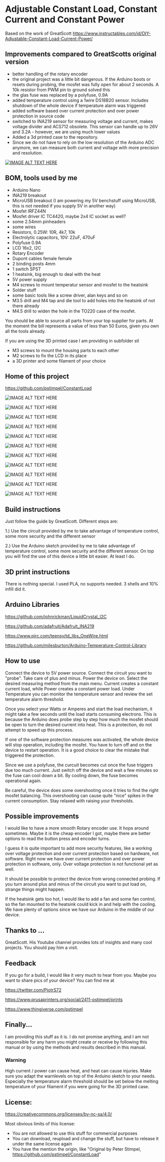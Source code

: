 # Adjustable Constant Load, Constant Current and Constant Power

Based on the work of GreatScott https://www.instructables.com/id/DIY-Adjustable-Constant-Load-Current-Power/

## Improvements compared to GreatScotts original version

* better handling of the rotary encoder
* the original project was a little bit dangerous. If the Arduino boots or resets during probing, the mosfet was fully open for about 2 seconds. A 10k resistor from PWM pin to ground solved this
* the glas fuse was replaced by a polyfuse, 0.9A
* added temperature control using a 1wire DS18B20 sensor. Includes shutdown of the whole device if temperature alarm was triggered
* added software based over current protection and over power protection in source code
* switched to INA219 sensor for measuring voltage and current, makes voltage divider and ACS712 obsolete. This sensor can handle up to 26V and 3.2A - however, we are using much lower values
* Added a 3d printed case to the repository. 
* Since we do not have to rely on the low resolution of the Arduino ADC anymore, we can measure both current and voltage with more precision and resolution.


[![IMAGE ALT TEXT HERE](https://img.youtube.com/vi/1KW89nFb7pY/0.jpg)](https://www.youtube.com/watch?v=1KW89nFb7pY )


## BOM, tools used by me

* Arduino Nano
* INA219 breakout
* MicroUSB breakout (I am powering my 5V benchstuff using MicroUSB, this is not needed if you supply 5V in another way)
* Mosfet IRFZ44N
* Mosfet driver IC TC4420, maybe 2x4 IC socket as well?
* some 2.54mm pinheaders
* some wires
* Resistors, 0.25W: 10R, 4k7, 10k
* Electrolytic capacitors, 10V: 22uF, 470uF
* Polyfuse 0.9A
* LCD 16x2, I2C
* Rotary Encoder
* Dupont cables female female
* 2 binding posts 4mm
* 1 switch SPST
* 1 heatsink, big enough to deal with the heat
* 5V power supply
* M4 screws to mount temperatur sensor and mosfet to the heatsink
* Solder stuff
* some basic tools like a screw driver, alan keys and so on
* M3.5 drill and M4 tap and die tool to add holes into the heatsink of not there already
* M4.5 drill to widen the hole in the TO220 case of the mosfet.

You should be able to source all parts from your top supplier for parts. At the moment the bill represents a value of less than 50 Euros, given you own all the tools already.

If you are using the 3D printed case I am providing in subfolder stl

* M3 screws to mount the housing parts to each other
* M2 screws to fix the LCD in its place
* a 3D printer and some filament of your choice
 
## Home of this project

https://github.com/pstimpel/ConstantLoad



![IMAGE ALT TEXT HERE](https://github.com/pstimpel/ConstantLoad/raw/master/media/0.jpg)
 
![IMAGE ALT TEXT HERE](https://github.com/pstimpel/ConstantLoad/raw/master/media/1.jpg)

![IMAGE ALT TEXT HERE](https://github.com/pstimpel/ConstantLoad/raw/master/media/2.jpg)

![IMAGE ALT TEXT HERE](https://github.com/pstimpel/ConstantLoad/raw/master/media/3.jpg)

![IMAGE ALT TEXT HERE](https://github.com/pstimpel/ConstantLoad/raw/master/media/4.jpg)

![IMAGE ALT TEXT HERE](https://github.com/pstimpel/ConstantLoad/raw/master/media/5.jpg)

![IMAGE ALT TEXT HERE](https://github.com/pstimpel/ConstantLoad/raw/master/media/6.jpg)

![IMAGE ALT TEXT HERE](https://github.com/pstimpel/ConstantLoad/raw/master/media/7.jpg)

![IMAGE ALT TEXT HERE](https://github.com/pstimpel/ConstantLoad/raw/master/media/8.jpg)

![IMAGE ALT TEXT HERE](https://github.com/pstimpel/ConstantLoad/raw/master/media/9.jpg)

![IMAGE ALT TEXT HERE](https://github.com/pstimpel/ConstantLoad/raw/master/media/a.jpg)

## Build instructions

Just follow the guide by GreatScott. Different steps are:

1.) Use the circuit provided by me to take advantage of temperature control, some more security and the different sensor

2.) Use the Arduino sketch provided by me to take advantage of temperature control, some more security and the different sensor. On top you will find the use of this device a little bit easier. At least I do.

## 3D print instructions

There is nothing special. I used PLA, no supports needed. 3 shells and 10% infill did it. 

## Arduino Libraries

https://github.com/johnrickman/LiquidCrystal_I2C

https://github.com/adafruit/Adafruit_INA219

https://www.pjrc.com/teensy/td_libs_OneWire.html

https://github.com/milesburton/Arduino-Temperature-Control-Library

## How to use

Connect the device to 5V power source. Connect the circuit you want to "probe". Take care of plus and minus. Power the device on. Select the desired measuring method from the main menu. Current creates a constant current load, while Power creates a constant power load. Under Temperature you can monitor the temperature sensor and review the set temperature alarm threshold.

Once you select your Watts or Amperes and start the load mechanism, it might take a few seconds until the load starts consuming electrons. This is because the Arduino does probe step by step how much the mosfet should be open to turn the desired current into heat. This is a protection, do not attempt to speed up this process.

If one of the software protection measures was activated, the whole device will stop operation, including the mosfet. You have to turn off and on the device to restart operation. It is a good choice to clear the mistake that triggered the protection.

Since we use a polyfuse, the curcuit becomes cut once the fuse triggers due too much current. Just switch off the device and wait a few minutes so the fuse can cool down a bit. By cooling down, the fuse becomes operational again.

Be careful, the device does some overshooting once it tries to find the right mosfet balancing. This overshooting can cause quite "nice" spikes in the current consumption. Stay relaxed with raising your thresholds.


## Possible improvements

I would like to have a more smooth Rotary encoder use. It hops around sometimes. Maybe it is the cheap encoder I got, maybe there are better options to read the button press and encoder turns. 

I guess it is quite important to add more security features, like a working over voltage protection and over current protection based on hardware, not software. Right now we have over current protection and over power protection in software, only. Over voltage protection is not functional yet as well.

It should be possible to protect the device from wrong connected probing. If you turn around plus and minus of the circuit you want to put load on, strange things might happen. 

If the heatsink gets too hot, I would like to add a fan and some fan control, so the fan mounted to the heatsink could kick in and help with the cooling. We have plenty of options since we have our Arduino in the middle of our device. 

## Thanks to ...

GreatScott. His Youtube channel provides lots of insights and many cool projects. You should pay him a visit.

## Feedback

If you go for a build, I would like it very much to hear from you. Maybe you want to share pics of your device? You can find me at

https://twitter.com/PjotrS72

https://www.prusaprinters.org/social/2411-pstimpel/prints

https://www.thingiverse.com/pstimpel

## Finally...

I am providing this stuff as it is. I do not promise anything, and I am not responsible for any harm you might create or receive by following this manual or by using the methods and results described in this manual.

### Warning

High current / power can cause heat, and heat can cause injuries. Make sure you adapt the warnlevels on top of the Arduino sketch to your needs. Especially the temperature alarm threshold should be set below the melting temperature of your filament if you were going for the 3D printed case.

## License: 

https://creativecommons.org/licenses/by-nc-sa/4.0/

Most obvious limits of this license:
* You are not allowed to use this stuff for commercial purposes
* You can download, reupload and change the stuff, but have to release it under the same license again
* You have the mention the origin, like "Original by Peter Stimpel, https://github.com/pstimpel/ConstantLoad"


